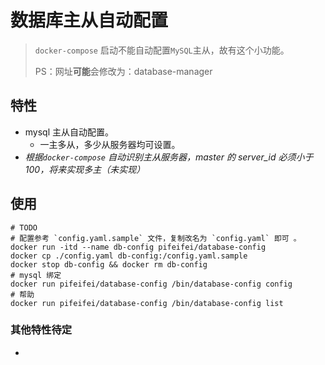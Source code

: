 # 数据库主从自动配置

> `docker-compose` 启动不能自动配置`MySQL`主从，故有这个小功能。
>
> PS：网址**可能**会修改为：database-manager

## 特性

* mysql 主从自动配置。
  * 一主多从，多少从服务器均可设置。
* _根据`docker-compose` 自动识别主从服务器，master 的 server_id 必须小于100，将来实现多主（未实现）_



## 使用

```shell
# TODO
# 配置参考 `config.yaml.sample` 文件，复制改名为 `config.yaml` 即可 。
docker run -itd --name db-config pifeifei/database-config
docker cp ./config.yaml db-config:/config.yaml.sample
docker stop db-config && docker rm db-config
# mysql 绑定
docker run pifeifei/database-config /bin/database-config config
# 帮助
docker run pifeifei/database-config /bin/database-config list
```



### 其他特性待定

* 